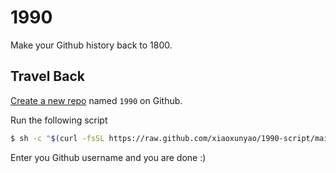 # 1990

Make your Github history back to 1800.

## Travel Back

[Create a new repo](https://github.com/new) named `1990` on Github.

Run the following script

```bash
$ sh -c "$(curl -fsSL https://raw.github.com/xiaoxunyao/1990-script/main/index.sh)"
```

Enter you Github username and you are done :)
